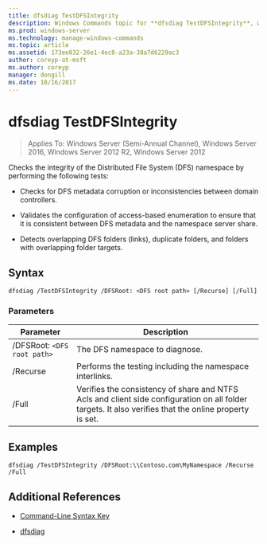 ```yaml
---
title: dfsdiag TestDFSIntegrity
description: Windows Commands topic for **dfsdiag TestDFSIntegrity**, which checks the integrity of the Distributed File System (DFS) namespace.
ms.prod: windows-server
ms.technology: manage-windows-commands
ms.topic: article
ms.assetid: 173ee832-26e1-4ec8-a23a-38a7d6229ac3
author: coreyp-at-msft
ms.author: coreyp
manager: dongill
ms.date: 10/16/2017
---
```

# dfsdiag TestDFSIntegrity

>Applies To: Windows Server (Semi-Annual Channel), Windows Server 2016, Windows Server 2012 R2, Windows Server 2012

Checks the integrity of the Distributed File System (DFS) namespace by performing the following tests:

- Checks for DFS metadata corruption or inconsistencies between domain controllers.

- Validates the configuration of access-based enumeration to ensure that it is consistent between DFS metadata and the namespace server share.

- Detects overlapping DFS folders (links), duplicate folders, and folders with overlapping folder targets.

## Syntax

```
dfsdiag /TestDFSIntegrity /DFSRoot: <DFS root path> [/Recurse] [/Full]
```

### Parameters

| Parameter | Description |
|-------|--------|
| /DFSRoot: `<DFS root path>`| The DFS namespace to diagnose. |
| /Recurse | Performs the testing including the namespace interlinks. |
| /Full | Verifies the consistency of share and NTFS Acls and client side configuration on all folder targets. It also verifies that the online property is set. |

## <a name=BKMK_Examples></a>Examples

```
dfsdiag /TestDFSIntegrity /DFSRoot:\\Contoso.com\MyNamespace /Recurse /Full
```

## Additional References

-   [Command-Line Syntax Key](command-line-syntax-key.md)

-   [dfsdiag](dfsdiag.md)


